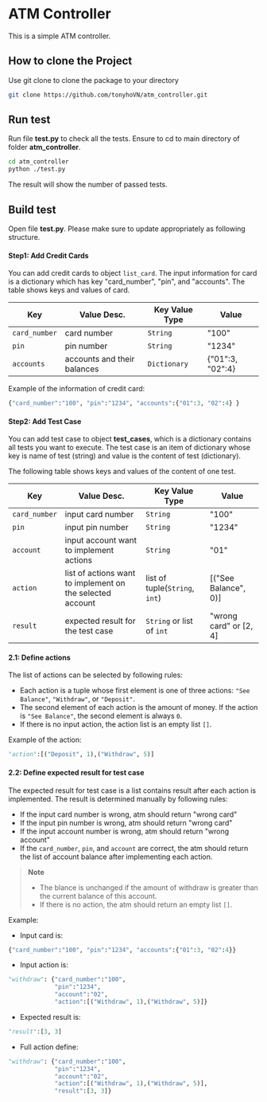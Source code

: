 # ATM Controller

This is a simple ATM controller.

## How to clone the Project

Use git clone to clone the package to your directory 

```bash
git clone https://github.com/tonyhoVN/atm_controller.git
```

## Run test
Run file __test.py__ to check all the tests. Ensure to cd to main directory of folder __atm_controller__.

```bash
cd atm_controller
python ./test.py
```
The result will show the number of passed tests.

## Build test
Open file __test.py__. Please make sure to update appropriately as following structure.

#### Step1: Add Credit Cards
You can add credit cards to object  ``list_card``. The input information for card is a dictionary which has key "card_number", "pin", and "accounts". The table shows keys and values of card.

| Key | Value Desc. | Key Value Type | Value |
| -------- | -------- | -------- | ------- |
| `card_number` | card number | `String` | "100" |
| `pin` | pin number | `String` | "1234" |
| `accounts` | accounts and their balances | `Dictionary` | {"01":3, "02":4} |

Example of the information of credit card:

```python
{"card_number":"100", "pin":"1234", "accounts":{"01":3, "02":4} }
```

#### Step2: Add Test Case

You can add test case to object **test_cases**, which is a dictionary contains all tests you want to execute. The test case is an item of dictionary whose key is name of test (string) and value is the content of test (dictionary). 

The following table shows keys and values of the content of one test.

| Key | Value Desc. | Key Value Type | Value |
| -------- | -------- | -------- | ------- |
| `card_number` | input card number | `String` | "100" |
| `pin` | input pin number | `String` | "1234" |
| `account` | input account want to implement actions | `String` | "01" |
| `action` | list of actions want to implement on the selected account | list of tuple(`String`, `int`) | [("See Balance", 0)] |
| `result` | expected result for the test case | `String` or list of `int` | "wrong card" or [2, 4] |

#### 2.1: Define actions 
The list of actions can be selected by following rules:
- Each action is a tuple whose first element is one of three actions: `"See Balance"`, `"Withdraw"`, or `"Deposit"`.
- The second element of each action is the amount of money. If the action is `"See Balance"`, the second element is always `0`.
- If there is no input action, the action list is an empty list `[]`.

Example of the action:
```python
"action":[("Deposit", 1),("Withdraw", 5)]
```

#### 2.2: Define expected result for test case 
The expected result for test case is a list contains result after each action is implemented. The result is determined manually by following rules:
- If the input card number is wrong, atm should return "wrong card"
- If the input pin number is wrong, atm should return "wrong card"
- If the input account number is wrong, atm should return "wrong account"
- If the `card_number`, `pin`, and `account` are correct, the atm should return the list of account balance after implementing each action. 

> **Note**
> - The blance is unchanged if the amount of withdraw is greater than the current balance of this account.
> - If there is no action, the atm should return an empty list `[]`.

Example:
- Input card is:
```python 
{"card_number":"100", "pin":"1234", "accounts":{"01":3, "02":4}}
```
- Input action is:
```python 
"withdraw": {"card_number":"100", 
             "pin":"1234",
             "account":"02", 
             "action":[("Withdraw", 1),("Withdraw", 5)]}
```
- Expected result is: 
```python
"result":[3, 3]
```
- Full action define:
```python 
"withdraw": {"card_number":"100", 
             "pin":"1234",
             "account":"02", 
             "action":[("Withdraw", 1),("Withdraw", 5)],
             "result":[3, 3]}
```
